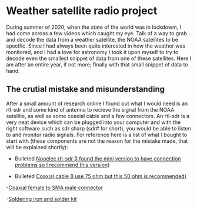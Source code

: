 # Weather satellite radio project
During summer of 2020, when the state of the world was in lockdowm, I had come across a few videos which caught my eye. Talk of a way to grab and decode the data from a weather satellite, the NOAA satellites to be specific. Since I had always been quite interested in how the weather was monitored, and I had a love for astronomy I took it upon myself to try to decode even the smallest snippet of data from one of these satellites. Here I am after an entire year, if not more; finally with that small snippet of data to hand. 

## The crutial mistake and misunderstanding
After a small amount of research online I found out what I would need is an rtl-sdr and some kind of antenna to recieve the signal from the NOAA satellite, as well as some coaxial cable and a few connectors. An rtl-sdr is a very neat device which can be plugged into your computer and with the right software such as sdr sharp (sdr# for short), you would be able to listen to and monitor radio signals. For reference here is a list of what I bought to start with (these components are not the reason for the mistake made, that will be explained shortly):

- Bulleted [Nooelec rtl-sdr (I found the mini version to have connection problems so I recommend this version)](https://www.amazon.co.uk/Nooelec-NESDR-SMArt-SDR-R820T2-Based/dp/B01HA642SW/ref=sr_1_2_sspa?keywords=Rtl+SDR&qid=1638297518&sr=8-2-spons&psc=1&smid=A1TIGMJ4AZ1K1A&spLa=ZW5jcnlwdGVkUXVhbGlmaWVyPUExR0xVWUhDRVdHNUlQJmVuY3J5cHRlZElkPUEwNTU1NDM1MVJJQUZDQU8xRjJIOCZlbmNyeXB0ZWRBZElkPUEwMjMzNTg3M1RaU1QyWVJQTUxQVSZ3aWRnZXROYW1lPXNwX2F0ZiZhY3Rpb249Y2xpY2tSZWRpcmVjdCZkb05vdExvZ0NsaWNrPXRydWU=)

- Bulleted [Coaxial cable (I use 75 ohm but this 50 ohm is recommended)](https://www.amazon.co.uk/electrosmart-RG58-Black-Coaxial-Cable/dp/B01N5TR7OP/ref=sr_1_3?crid=CEK62CZO1H3H&keywords=50+ohm+coaxial+cable&qid=1638297676&sprefix=50+ohm+%2Caps%2C223&sr=8-3)

-[Coaxial female to SMA male connector](https://www.amazon.co.uk/Connector-Adaptor-Converter-Wireless-Instrumentation%EF%BC%88Pack/dp/B09B28LMTZ/ref=sr_1_5?keywords=female+coaxial+to+male+sma&qid=1638297872&sr=8-5)

-[Soldering iron and solder kit](https://www.amazon.co.uk/Soldering-Iron-Kit-Welding-Tools/dp/B09CPRJMSC/ref=sr_1_9?crid=2C3PJ98VBDOO0&keywords=soldering+iron&qid=1638298287&sprefix=soldering+iron%2Caps%2C171&sr=8-9)

